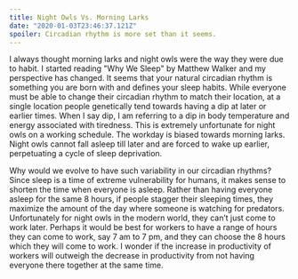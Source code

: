 ```yaml
---
title: Night Owls Vs. Morning Larks
date: "2020-01-03T23:46:37.121Z"
spoiler: Circadian rhythm is more set than it seems.
---
```


I always thought morning larks and night owls were the way they were due to habit. I started reading "Why We Sleep" by Matthew Walker and my perspective has changed. It seems that your natural circadian rhythm is something you are born with and defines your sleep habits. While everyone must be able to change their circadian rhythm to match their location, at a single location people genetically tend towards having a dip at later or earlier times. When I say dip, I am referring to a dip in body temperature and energy associated with tiredness. This is extremely unfortunate for night owls on a working schedule. The workday is biased towards morning larks. Night owls cannot fall asleep till later and are forced to wake up earlier, perpetuating a cycle of sleep deprivation. 

Why would we evolve to have such variability in our circadian rhythms? Since sleep is a time of extreme vulnerability for humans, it makes sense to shorten the time when everyone is asleep. Rather than having everyone asleep for the same 8 hours, if people stagger their sleeping times, they maximize the amount of the day where someone is watching for predators. Unfortunately for night owls in the modern world, they can’t just come to work later. Perhaps it would be best for workers to have a range of hours they can come to work, say 7 am to 7 pm, and they can choose the 8 hours which they will come to work. I wonder if the increase in productivity of workers will outweigh the decrease in productivity from not having everyone there together at the same time.
